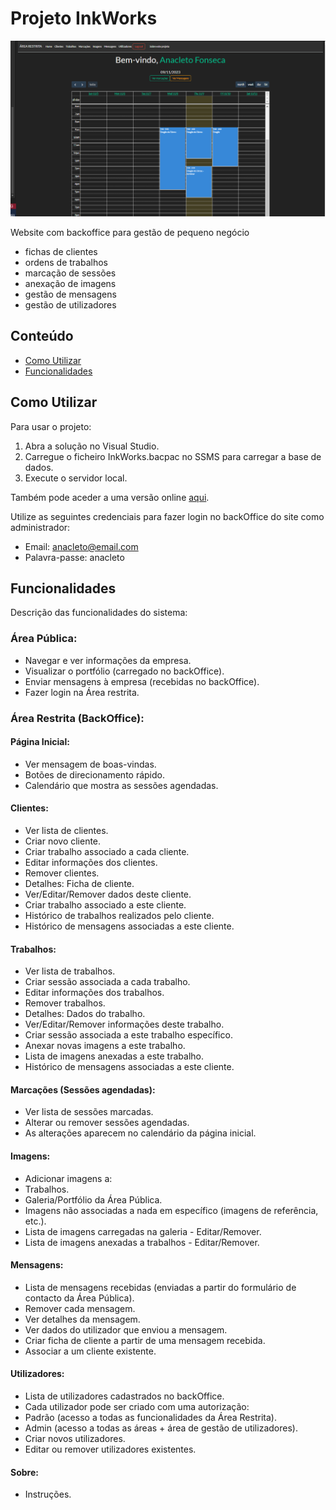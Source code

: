 # Projeto InkWorks
![homepage do backoffice](backoffice.png)

Website com backoffice para gestão de pequeno negócio
  - fichas de clientes
  - ordens de trabalhos
  - marcação de sessões
  - anexação de imagens
  - gestão de mensagens
  - gestão de utilizadores

## Conteúdo

- [Como Utilizar](#como-utilizar)
- [Funcionalidades](#funcionalidades)


## Como Utilizar

Para usar o projeto:

1. Abra a solução no Visual Studio.
2. Carregue o ficheiro InkWorks.bacpac no SSMS para carregar a base de dados.
3. Execute o servidor local.

Também pode aceder a uma versão online [aqui](https://inkworks.somee.com/).

Utilize as seguintes credenciais para fazer login no backOffice do site como administrador:
- Email: anacleto@email.com
- Palavra-passe: anacleto

## Funcionalidades

Descrição das funcionalidades do sistema:

### Área Pública:

- Navegar e ver informações da empresa.
- Visualizar o portfólio (carregado no backOffice).
- Enviar mensagens à empresa (recebidas no backOffice).
- Fazer login na Área restrita.

### Área Restrita (BackOffice):

#### Página Inicial:

- Ver mensagem de boas-vindas.
- Botões de direcionamento rápido.
- Calendário que mostra as sessões agendadas.

#### Clientes:

- Ver lista de clientes.
- Criar novo cliente.
- Criar trabalho associado a cada cliente.
- Editar informações dos clientes.
- Remover clientes.
- Detalhes: Ficha de cliente.
- Ver/Editar/Remover dados deste cliente.
- Criar trabalho associado a este cliente.
- Histórico de trabalhos realizados pelo cliente.
- Histórico de mensagens associadas a este cliente.

#### Trabalhos:

- Ver lista de trabalhos.
- Criar sessão associada a cada trabalho.
- Editar informações dos trabalhos.
- Remover trabalhos.
- Detalhes: Dados do trabalho.
- Ver/Editar/Remover informações deste trabalho.
- Criar sessão associada a este trabalho específico.
- Anexar novas imagens a este trabalho.
- Lista de imagens anexadas a este trabalho.
- Histórico de mensagens associadas a este cliente.

#### Marcações (Sessões agendadas):

- Ver lista de sessões marcadas.
- Alterar ou remover sessões agendadas.
- As alterações aparecem no calendário da página inicial.

#### Imagens:

- Adicionar imagens a:
- Trabalhos.
- Galeria/Portfólio da Área Pública.
- Imagens não associadas a nada em específico (imagens de referência, etc.).
- Lista de imagens carregadas na galeria - Editar/Remover.
- Lista de imagens anexadas a trabalhos - Editar/Remover.

#### Mensagens:

- Lista de mensagens recebidas (enviadas a partir do formulário de contacto da Área Pública).
- Remover cada mensagem.
- Ver detalhes da mensagem.
- Ver dados do utilizador que enviou a mensagem.
- Criar ficha de cliente a partir de uma mensagem recebida.
- Associar a um cliente existente.

#### Utilizadores:

- Lista de utilizadores cadastrados no backOffice.
- Cada utilizador pode ser criado com uma autorização:
 - Padrão (acesso a todas as funcionalidades da Área Restrita).
 - Admin (acesso a todas as áreas + área de gestão de utilizadores).
- Criar novos utilizadores.
- Editar ou remover utilizadores existentes.

#### Sobre:

- Instruções.



